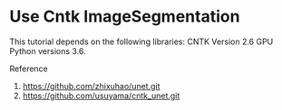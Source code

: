 # Use Cntk ImageSegmentation

This tutorial depends on the following libraries:
CNTK Version 2.6 GPU
Python versions 3.6.


Reference
1. https://github.com/zhixuhao/unet.git
2. https://github.com/usuyama/cntk_unet.git

